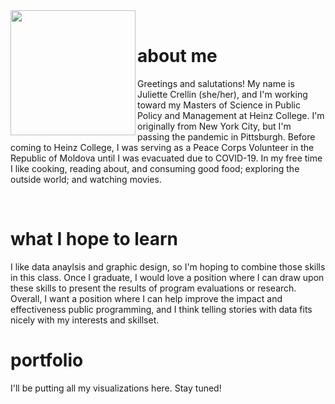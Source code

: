 <img src="https://jgcrellin.github.io/portfolio/Photo.jpg" width ="200" align="left"/>
<br>
<h1> about me </h1>
<p> Greetings and salutations! My name is Juliette Crellin (she/her), and I'm working toward my Masters of Science in Public Policy and Management at Heinz College. I'm originally from New York City, but I'm passing the pandemic in Pittsburgh. Before coming to Heinz College, I was serving as a Peace Corps Volunteer in the Republic of Moldova until I was evacuated due to COVID-19. In my free time I like cooking, reading about, and consuming good food; exploring the outside world; and watching movies.</p>
<br>
<h1> what I hope to learn </h1>
<p>I like data anaylsis and graphic design, so I'm hoping to combine those skills in this class. Once I graduate, I would love a position where I can draw upon these skills to present the results of program evaluations or research. Overall, I want a position where I can help improve the impact and effectiveness public programming, and I think telling stories with data fits nicely with my interests and skillset. </p>


<h1> portfolio </h1>
<p> I'll be putting all my visualizations here. Stay tuned!</p>
